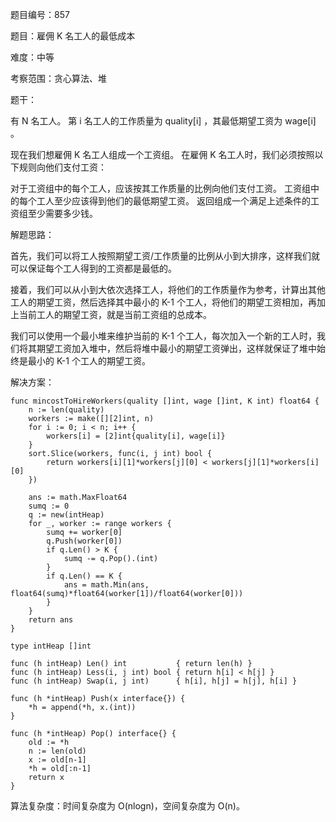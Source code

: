 题目编号：857

题目：雇佣 K 名工人的最低成本

难度：中等

考察范围：贪心算法、堆

题干：

有 N 名工人。 第 i 名工人的工作质量为 quality[i] ，其最低期望工资为 wage[i] 。

现在我们想雇佣 K 名工人组成一个工资组。 在雇佣 K 名工人时，我们必须按照以下规则向他们支付工资：

对于工资组中的每个工人，应该按其工作质量的比例向他们支付工资。
工资组中的每个工人至少应该得到他们的最低期望工资。
返回组成一个满足上述条件的工资组至少需要多少钱。

解题思路：

首先，我们可以将工人按照期望工资/工作质量的比例从小到大排序，这样我们就可以保证每个工人得到的工资都是最低的。

接着，我们可以从小到大依次选择工人，将他们的工作质量作为参考，计算出其他工人的期望工资，然后选择其中最小的 K-1 个工人，将他们的期望工资相加，再加上当前工人的期望工资，就是当前工资组的总成本。

我们可以使用一个最小堆来维护当前的 K-1 个工人，每次加入一个新的工人时，我们将其期望工资加入堆中，然后将堆中最小的期望工资弹出，这样就保证了堆中始终是最小的 K-1 个工人的期望工资。

解决方案：

```
func mincostToHireWorkers(quality []int, wage []int, K int) float64 {
    n := len(quality)
    workers := make([][2]int, n)
    for i := 0; i < n; i++ {
        workers[i] = [2]int{quality[i], wage[i]}
    }
    sort.Slice(workers, func(i, j int) bool {
        return workers[i][1]*workers[j][0] < workers[j][1]*workers[i][0]
    })

    ans := math.MaxFloat64
    sumq := 0
    q := new(intHeap)
    for _, worker := range workers {
        sumq += worker[0]
        q.Push(worker[0])
        if q.Len() > K {
            sumq -= q.Pop().(int)
        }
        if q.Len() == K {
            ans = math.Min(ans, float64(sumq)*float64(worker[1])/float64(worker[0]))
        }
    }
    return ans
}

type intHeap []int

func (h intHeap) Len() int           { return len(h) }
func (h intHeap) Less(i, j int) bool { return h[i] < h[j] }
func (h intHeap) Swap(i, j int)      { h[i], h[j] = h[j], h[i] }

func (h *intHeap) Push(x interface{}) {
    *h = append(*h, x.(int))
}

func (h *intHeap) Pop() interface{} {
    old := *h
    n := len(old)
    x := old[n-1]
    *h = old[:n-1]
    return x
}
```

算法复杂度：时间复杂度为 O(nlogn)，空间复杂度为 O(n)。